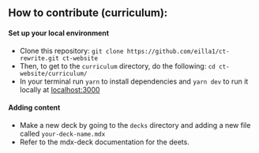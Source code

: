 ## How to contribute (curriculum):

#### Set up your local environment

- Clone this repository: `git clone https://github.com/eilla1/ct-rewrite.git ct-website`
- Then, to get to the `curriculum` directory, do the following: `cd ct-website/curriculum/`
- In your terminal run `yarn` to install dependencies and `yarn dev` to run it locally at [localhost:3000](localhost:3000)

#### Adding content

- Make a new deck by going to the `decks` directory and adding a new file called `your-deck-name.mdx`
- Refer to the mdx-deck documentation for the deets.
